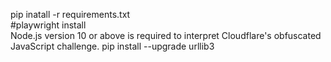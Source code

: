pip inatall -r requirements.txt  
#playwright install  
Node.js version 10 or above is required to interpret Cloudflare's obfuscated JavaScript challenge.
pip install --upgrade urllib3

